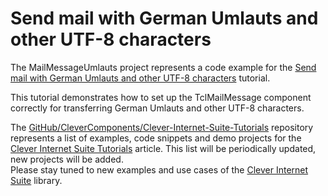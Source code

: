 # Send mail with German Umlauts and other UTF-8 characters

The MailMessageUmlauts project represents a code example for the [Send mail with German Umlauts and other UTF-8 characters](https://www.clevercomponents.com/portal/kb/a88/send-mail-with-german-umlauts-and-other-utf-8-characters.aspx) tutorial.   

This tutorial demonstrates how to set up the TclMailMessage component correctly for transferring German Umlauts and other UTF-8 characters.   

The [GitHub/CleverComponents/Clever-Internet-Suite-Tutorials](https://github.com/CleverComponents/Clever-Internet-Suite-Tutorials) repository represents a list of examples, code snippets and demo projects for the [Clever Internet Suite Tutorials](https://www.clevercomponents.com/articles/article035/) article. This list will be periodically updated, new projects will be added.   
Please stay tuned to new examples and use cases of the [Clever Internet Suite](https://www.clevercomponents.com/products/inetsuite/) library.
